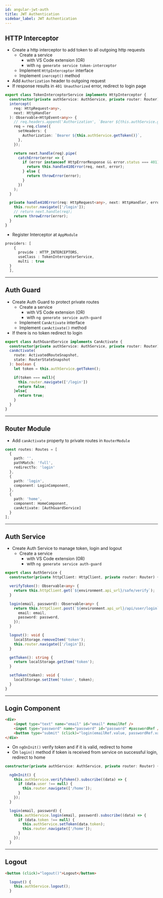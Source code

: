 ```yaml
---
id: angular-jwt-auth
title: JWT Authentication
sidebar_label: JWT Authentication
---
```


## HTTP Interceptor

- Create a http interceptor to add token to  all outgoing http requests
  - Create a service
    - with VS Code extension (OR)
    - with `ng generate service token-interceptor`
  - Implement `HttpInterceptor` interface
  - Implement `inercept()` method
- Add `Authorization` header to outgoing request
- If response results in `401 Unauthorized` error, redirect to login page

```ts title="token-interceptor-service.ts"
export class TokenInterceptorService implements HttpInterceptor {
  constructor(private authService: AuthService, private router: Router) {}
  intercept(
    req: HttpRequest<any>,
    next: HttpHandler
  ): Observable<HttpEvent<any>> {
    // req.headers.append('Authorization', `Bearer ${this.authService.getToken()}`);
    req = req.clone({
      setHeaders: {
        Authorization: `Bearer ${this.authService.getToken()}`,
      },
    });

    return next.handle(req).pipe(
      catchError(error => {
        if (error instanceof HttpErrorResponse && error.status === 401) {
          return this.handle410Error(req, next, error);
        } else {
          return throwError(error);
        }
      })
    );
  }

  private handle410Error(req: HttpRequest<any>, next: HttpHandler, error) {
    this.router.navigate(['/login']);
    // return next.handle(req);
    return throwError(error);
  }
}

```

- Register Interceptor at `AppModule`

```ts title="app.module.ts"
providers: [
    {
      provide : HTTP_INTERCEPTORS,
      useClass : TokenInterceptorService,
      multi : true
  }
  ],
```

---

## Auth Guard

- Create Auth Guard to protect private routes
  - Create a service
    - with VS Code extension (OR)
    - with `ng generate service auth-guard`
  - Implement `CanActivate` interface
  - Implement `canActivate()` method
- If there is no token redirect to login

```ts title="auth-guard-service.ts"
export class AuthGuardService implements CanActivate {
  constructor(private authService: AuthService, private router: Router) {}
  canActivate(
    route: ActivatedRouteSnapshot,
    state: RouterStateSnapshot
  ): boolean {
    let token = this.authService.getToken();

    if(token === null){
      this.router.navigate(['/login'])
      return false;
    }else{
      return true;
    }
  }
}
```

---

## Router Module

- Add `canActivate` property to private routes in `RouterModule`

```ts title="app.routing.module.ts"
const routes: Routes = [
  {
    path: '',
    pathMatch: 'full',
    redirectTo: 'login'
  },
  {
    path: 'login',
    component: LoginComponent,
  },
  {
    path: 'home',
    component: HomeComponent,
    canActivate: [AuthGuardService]
  }
];
```

---

## Auth Service

- Create Auth Service to manage token, login and logout
  - Create a service
    - with VS Code extension (OR)
    - with `ng generate service auth-guard`

```ts title="auth.service.ts"
export class AuthService {
  constructor(private httpClient: HttpClient, private router: Router) {}

  verifyToken(): Observable<any> {
    return this.httpClient.get(`${environment.api_url}/safe/verify`);
  }

  login(email, password): Observable<any> {
    return this.httpClient.post(`${environment.api_url}/api/user/login`, {
      email: email,
      password: password,
    });
  }

  logout(): void {
    localStorage.removeItem('token');
    this.router.navigate(['/login']);
  }

  getToken(): string {
    return localStorage.getItem('token');
  }

  setToken(token): void {
    localStorage.setItem('token', token);
  }
}
```

---

## Login Component

```html title="login.component.html"
<div>
    <input type="text" name="email" id="email" #emailRef />
    <input type="password" name="password" id="password" #passwordRef />
    <button type="submit" (click)="login(emailRef.value, passwordRef.value)">Login</button>
</div>
```

- On `ngOnInit()` verify token and if it is valid, redirect to home
- On `login()` method if token is received from service on successful login, redirect to home

```ts title="login.component.ts"
constructor(private authService: AuthService, private router: Router) {}

  ngOnInit() {
    this.authService.verifyToken().subscribe((data) => {
      if (data.user !== null) {
        this.router.navigate(['/home']);
      }
    });
  }

  login(email, password) {
    this.authService.login(email, password).subscribe((data) => {
      if (data.token !== null) {
        this.authService.setToken(data.token);
        this.router.navigate(['/home']);
      }
    });
  }
```

---

## Logout

```html title="home.component.html"
<button (click)="logout()">Logout</button>
```

```ts title="home.component.ts"
  logout() {
    this.authService.logout();
  }
```